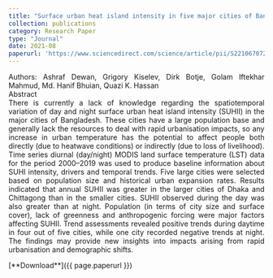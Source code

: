 ```yaml
---
title: "Surface urban heat island intensity in five major cities of Bangladesh: Patterns, drivers and trends"
collection: publications
category: Research Paper
type: "Journal"
date: 2021-08
paperurl: 'https://www.sciencedirect.com/science/article/pii/S2210670721002122'
---
```

<p style="text-align: justify;">
Authors: Ashraf Dewan</a>, Grigory Kiselev, Dirk Botje, Golam Iftekhar Mahmud, Md. Hanif Bhuian, Quazi K. Hassan
<br>
Abstract
<br>
There is currently a lack of knowledge regarding the spatiotemporal variation of day and night surface urban heat island intensity (SUHII) in the major cities of Bangladesh. These cities have a large population base and generally lack the resources to deal with rapid urbanisation impacts, so any increase in urban temperature has the potential to affect people both directly (due to heatwave conditions) or indirectly (due to loss of livelihood). Time series diurnal (day/night) MODIS land surface temperature (LST) data for the period 2000–2019 was used to produce baseline information about SUHI intensity, drivers and temporal trends. Five large cities were selected based on population size and historical urban expansion rates. Results indicated that annual SUHII was greater in the larger cities of Dhaka and Chittagong than in the smaller cities. SUHII observed during the day was also greater than at night. Population (in terms of city size and surface cover), lack of greenness and anthropogenic forcing were major factors affecting SUHII. Trend assessments revealed positive trends during daytime in four out of five cities, while one city recorded negative trends at night. The findings may provide new insights into impacts arising from rapid urbanisation and demographic shifts.
</p>
[**Download**]({{ page.paperurl }})

